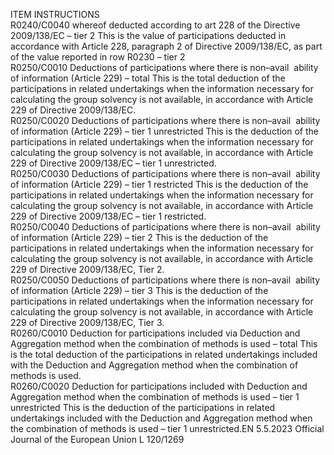  
ITEM  INSTRUCTIONS  
R0240/C0040  whereof deducted according 
to art 228 of the Directive 
2009/138/EC – tier 2  This is the value of participations deducted in accordance with Article 228, 
paragraph 2 of Directive 2009/138/EC, as part of the value reported in row 
R0230 – tier 2  
R0250/C0010  Deductions of participations 
where there is non–avail ­
ability of information 
(Article 229) – total  This is the total deduction of the participations in related undertakings when the 
information necessary for calculating the group solvency is not available, in 
accordance with Article 229 of Directive 2009/138/EC.  
R0250/C0020  Deductions of participations 
where there is non–avail ­
ability of information 
(Article 229) – tier 1 
unrestricted  This is the deduction of the participations in related undertakings when the 
information necessary for calculating the group solvency is not available, in 
accordance with Article 229 of Directive 2009/138/EC – tier 1 unrestricted.  
R0250/C0030  Deductions of participations 
where there is non–avail ­
ability of information 
(Article 229) – tier 1 
restricted  This is the deduction of the participations in related undertakings when the 
information necessary for calculating the group solvency is not available, in 
accordance with Article 229 of Directive 2009/138/EC – tier 1 restricted.  
R0250/C0040  Deductions of participations 
where there is non–avail ­
ability of information 
(Article 229) – tier 2  This is the deduction of the participations in related undertakings when the 
information necessary for calculating the group solvency is not available, in 
accordance with Article 229 of Directive 2009/138/EC, Tier 2.  
R0250/C0050  Deductions of participations 
where there is non–avail ­
ability of information 
(Article 229) – tier 3  This is the deduction of the participations in related undertakings when the 
information necessary for calculating the group solvency is not available, in 
accordance with Article 229 of Directive 2009/138/EC, Tier 3.  
R0260/C0010  Deduction for participations 
included via Deduction and 
Aggregation method when 
the combination of methods 
is used – total  This is the total deduction of the participations in related undertakings included with 
the Deduction and Aggregation method when the combination of methods is used.  
R0260/C0020  Deduction for participations 
included with Deduction 
and Aggregation method 
when the combination of 
methods is used – tier 1 
unrestricted  This is the deduction of the participations in related undertakings included with the 
Deduction and Aggregation method when the combination of methods is used – 
tier 1 unrestricted.EN  5.5.2023 Official Journal of the European Union L 120/1269